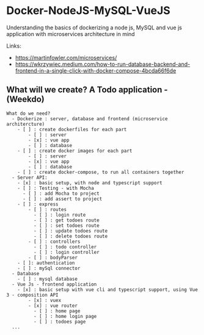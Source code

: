 # Docker-NodeJS-MySQL-VueJS
Understanding the basics of dockerizing a node js, MySQL and vue js application with microservices architecture in mind

Links:
  * https://martinfowler.com/microservices/
  * https://wkrzywiec.medium.com/how-to-run-database-backend-and-frontend-in-a-single-click-with-docker-compose-4bcda66f6de
## What will we create? A Todo application - (Weekdo)
```
What do we need?
  - Dockerize : server, database and frontend (microservice architercture)
    - [ ] : create dockerfiles for each part
        - [ ] : server
        - [x] : vue app
        - [ ] : database
    - [ ] : create docker images for each part
        - [ ] : server
        - [x] : vue app
        - [ ] : database
    - [ ] : create docker-compose, to run all containers together
  - Server API:
    - [x] : basic setup, with node and typescript support
    - [ ] : Testing - with Mocha
      - [ ] : add Mocha to project
      - [ ] : add assert to project
    - [ ] : express
        - [ ] : routes
          - [ ] : login route
          - [ ] : get todoes route
          - [ ] : set todoes route
          - [ ] : update todoes route
          - [ ] : delete todoes route
        - [ ] : controllers
          - [ ] : todo controller
          - [ ] : login controller
        - [ ] : bodyParser
    - [ ]: authentication
    - [ ] : mySql connector
  - Database
    - [ ] : mysql database
  - Vue Js - frontend application
    - [x] : basic setup with vue cli and typescript support, using Vue 3 - composition API
        - [x] : vuex
        - [x] : vue router
          - [ ] : home page
          - [ ] : home login page
          - [ ] : todoes page
  ...
```
